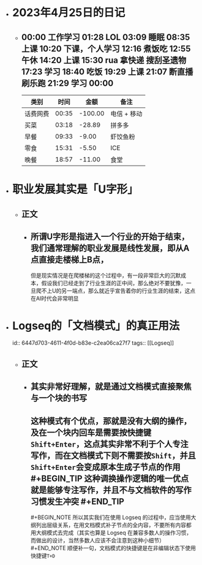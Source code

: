 - # 2023年4月25日的日记
	- 00:00
	  工作学习
	  01:28
	  LOL
	  03:09
	  睡眠
	  08:35
	  上课
	  10:20
	  下课，个人学习
	  12:16
	  煮饭吃
	  12:55
	  午休
	  14:20
	  上课
	  15:30
	  rua
	  拿快递
	  搜刮圣遗物
	  17:23
	  学习
	  18:40
	  吃饭
	  19:29
	  上课
	  21:07
	  断直播刷乐跑
	  21:29
	  学习
	  00:00
	  ---
	  | 类别 | 时间 | 金额 | 备注 |
	  | --- | --- | --- | --- |
	  | 话费网费 | 00:35 | -100.00 | 电信 + 移动 |
	  | 买菜 | 03:18 | -28.89 | 拼多多 |
	  | 早餐 | 09:33 | -9.00 | 虾饺鱼粉 |
	  | 零食 | 15:31 | -5.50 | ICE |
	  | 晚餐 | 18:57 | -11.00 | 食堂 |
- # 职业发展其实是「U字形」
	- ##  正文
		- 所谓U字形是指进入一个行业的开始于结束，我们通常理解的职业发展是线性发展，即从A点直接走楼梯上B点，
		  ---
		  但是现实情况是在爬楼梯的这个过程中，有一段非常巨大的沉默成本，假设我们已经走到了行业生涯的正中间，那么绝对不要犹豫，一旦爬不上U的另一端点，那么就近乎宣告着你的行业生涯的结束，这点在AI时代会非常明显
- # Logseq的「文档模式」的真正用法
  id:: 6447d703-4611-4f0d-b83e-c2ea06ca27f7
  tags:: [[Logseq]]
	- ## 正文
		- 其实非常好理解，就是通过文档模式直接聚焦与一个块的书写
		  ---
		  这种模式有个优点，那就是没有大纲的操作，及在一个块内回车是需要按快捷键`Shift+Enter`，这点其实非常不利于个人专注写作，而在文档模式下则不需要按`Shift`，并且`Shift+Enter`会变成原本生成子节点的作用
		  #+BEGIN_TIP
		  这种调换操作逻辑的唯一优点就是能够专注写作，并且不与文档软件的写作习惯发生冲突
		  #+END_TIP 
		  ---
		  #+BEGIN_NOTE
		  所以其实我们在使用 Logseq 的过程中，应当使用大纲列出层级关系，在用文档模式补子节点的全内容，不要所有内容都用大纲模式去完成（其实也算是 Logseq 在兼容多数人的操作习惯，而做出的设计，当然多数人应该不会注意到这种小细节）
		  #+END_NOTE 
		  顺便补一句，文档模式的快捷键是在非编辑状态下使用快捷键`T+D`